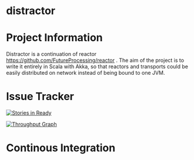 distractor
==========

# Project Information
Distractor is a continuation of reactor https://github.com/FutureProcessing/reactor . The aim of the project is to write
it entirely in Scala with Akka, so that reactors and transports could be easily distributed on network instead of being
bound to one JVM.
# Issue Tracker
[![Stories in Ready](https://badge.waffle.io/gmaslowski/distractor.svg?label=ready&title=Ready)](http://waffle.io/gmaslowski/distractor)

[![Throughput Graph](https://graphs.waffle.io/gmaslowski/distractor/throughput.svg)](https://waffle.io/gmaslowski/distractor/metrics)

# Continous Integration

